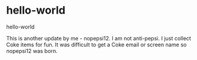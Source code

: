 # hello-world
hello-world


This is another update by me - nopepsi12.  I am not anti-pepsi. I just collect Coke items for fun.  It was difficult to get a Coke email or screen name so nopepsi12 was born.
